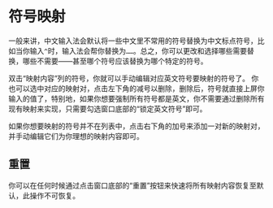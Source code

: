 # 符号映射

一般来讲，中文输入法会默认将一些中文里不常用的符号替换为中文标点符号，比如当你输入`^`时，输入法会帮你替换为`……`。总之，你可以更改和选择哪些需要替换，哪些不需要——甚至哪个符号应该替换为哪个特定的符号。

双击“映射内容”列的符号，你就可以手动编辑对应英文符号要映射的符号了。 你也可以选中对应的映射对，点击左下角的减号以删除，删除后，符号就直接上屏你输入的值了，特别地，如果你想要强制所有符号都是英文，你不需要通过删除所有现有映射来实现，只需要勾选窗口底部的“锁定英文符号”即可。

如果你想要映射的符号并不在列表中，点击右下角的加号来添加一对新的映射对，并手动编辑它们为你理想的映射内容即可。

## 重置

你可以在任何时候通过点击窗口底部的“重置”按钮来快速将所有映射内容恢复至默认，此操作不可恢复。

